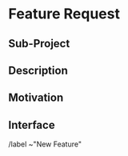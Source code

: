 # Feature Request
<!-- If you feel a heading is irrelevant, just leave it empty or remove it. -->

## Sub-Project
<!-- Can you specify which sub-project(s) this is relevant to? -->

## Description
<!-- Explain what this is about, try to use full sentences, and make your point clear. -->

## Motivation
<!--
  Why is this a feature that should be implemented in Commandler rather than in your own project using it?
  What makes this fundamental, or reusable, or of demand to other developers?
-->

## Interface
<!--
  In some cases you may wish to propose an interface or method names
  to help describe how you'd want to use this, or for others to discuss
  and improve ahead of time before final implementation.
-->

/label ~"New Feature" 
